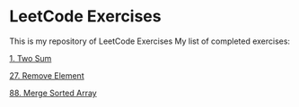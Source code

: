# LeetCode Exercises
This is my repository of LeetCode Exercises
My list of completed exercises:

 [1. Two Sum](https://leetcode.com/problems/two-sum/)

 [27. Remove Element](https://leetcode.com/problems/remove-element/)

 [88. Merge Sorted Array](https://leetcode.com/problems/merge-sorted-array/)
